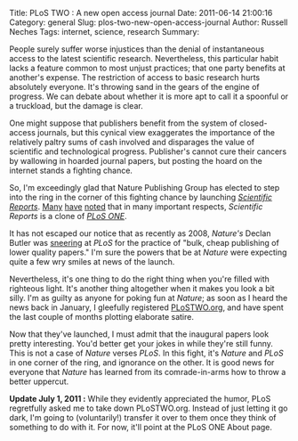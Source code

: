 Title: PLoS TWO : A new open access journal
Date: 2011-06-14 21:00:16
Category: general
Slug: plos-two-new-open-access-journal
Author: Russell Neches
Tags: internet, science, research
Summary: 


People surely suffer worse injustices than the denial of instantaneous
access to the latest scientific research. Nevertheless, this particular
habit lacks a feature common to most unjust practices; that one party
benefits at another's expense. The restriction of access to basic
research hurts absolutely everyone. It's throwing sand in the gears of
the engine of progress. We can debate about whether it is more apt to
call it a spoonful or a truckload, but the damage is clear.

One might suppose that publishers benefit from the system of
closed-access journals, but this cynical view exaggerates the importance
of the relatively paltry sums of cash involved and disparages the value
of scientific and technological progress. Publisher's cannot cure their
cancers by wallowing in hoarded journal papers, but posting the hoard on
the internet stands a fighting chance.

So, I'm exceedingly glad that Nature Publishing Group has elected to
step into the ring in the corner of this fighting chance by launching
*[Scientific Reports](http://www.nature.com/srep/index.html)*.
[Many](http://phylogenomics.blogspot.com/2011/01/nature-new-plos-one-like-journal.html)
[have](http://science.slashdot.org/story/11/01/24/2143253/Nature-Publisher-Launches-PLoS-ONE-Competitor)
[noted](http://blogs.plos.org/mfenner/2011/01/06/new-journal-nature-one-launched-today/)
that in many important respects, *Scientific Reports* is a clone of
*[PLoS ONE](http://plosone.org)*.

It has not escaped our notice that as recently as 2008, *Nature's*
Declan Butler was
[sneering](http://www.nature.com/news/2008/080702/full/454011a.html) at
*PLoS* for the practice of "bulk, cheap publishing of lower quality
papers." I'm sure the powers that be at *Nature* were expecting quite a
few wry smiles at news of the launch.

Nevertheless, it's one thing to do the right thing when you're filled
with righteous light. It's another thing altogether when it makes you
look a bit silly. I'm as guilty as anyone for poking fun at *Nature*; as
soon as I heard the news back in January, I gleefully registered
[PLoSTWO.org](http://PLoSTWO.org), and have spent the last couple of
months plotting elaborate satire.

Now that they've launched, I must admit that the inaugural papers look
pretty interesting. You'd better get your jokes in while they're still
funny. This is not a case of *Nature* verses *PLoS*. In this fight, it's
*Nature* and *PLoS* in one corner of the ring, and ignorance on the
other. It is good news for everyone that *Nature* has learned from its
comrade-in-arms how to throw a better uppercut.

**Update July 1, 2011 :** While they evidently appreciated the humor,
PLoS regretfully asked me to take down PLoSTWO.org. Instead of just
letting it go dark, I'm going to (voluntarily!) transfer it over to them
once they think of something to do with it. For now, it'll point at the
PLoS ONE About page.
